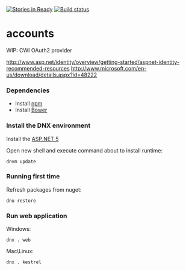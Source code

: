 [![Stories in Ready](https://badge.waffle.io/CWISoftware/accounts.png?label=ready&title=Ready)](https://waffle.io/CWISoftware/accounts)
[![Build status](https://ci.appveyor.com/api/projects/status/e3ckfldavu2iwm77/branch/master?svg=true)](https://ci.appveyor.com/project/Britz/accounts/branch/master)

# accounts
WIP: CWI OAuth2 provider

http://www.asp.net/identity/overview/getting-started/aspnet-identity-recommended-resources
http://www.microsoft.com/en-us/download/details.aspx?id=48222
### Dependencies

* Install [npm](https://www.npmjs.com/package/npm)
* Install [Bower](http://bower.io/#install-bower)

### Install the DNX environment

Install the [ASP.NET 5](https://github.com/aspnet/Home#cmd)

Open new shell and execute command about to install runtime:

	dnvm update

### Running first time

Refresh packages from nuget:

	dnu restore

### Run web application

Windows:

	dnx . web

Mac\Linux:

	dnx . kestrel